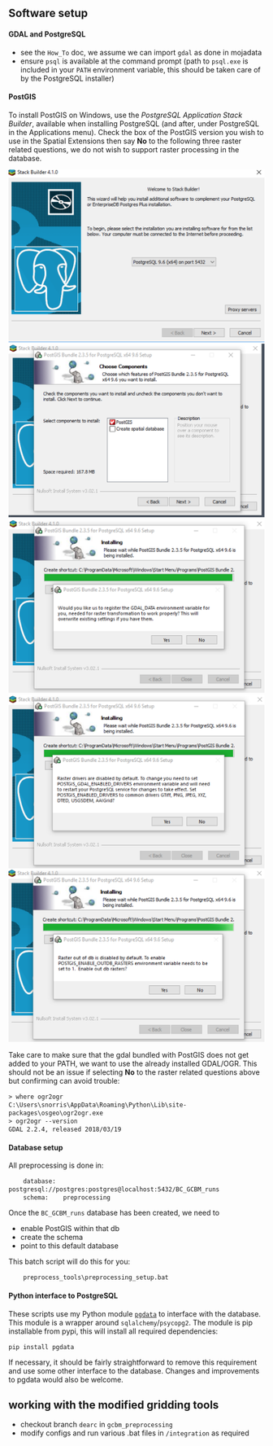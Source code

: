 ## Software setup

#### GDAL and PostgreSQL 

- see the `How_To` doc, we assume we can import `gdal` as done in mojadata
- ensure `psql` is available at the command prompt (path to `psql.exe` is included in your `PATH` environment variable, this should be taken care of by the PostgreSQL installer)

#### PostGIS

To install PostGIS on Windows, use the *PostgreSQL Application Stack Builder*, available when installing PostgreSQL (and after, under PostgreSQL in the Applications menu). Check the box of the PostGIS version you wish to use in the Spatial Extensions then say **No** to the following three raster related questions, we do not wish to support raster processing in the database.

![01](img/01_stackbuilder.png)
![02](img/02_postgis.png)
![03](img/03_gdal_data.png)
![04](img/04_gdal_enabled_drivers.png)
![05](img/05_raster_out_of_db.png)

Take care to make sure that the gdal bundled with PostGIS does not get added to your PATH, we want to use the already installed GDAL/OGR. This should not be an issue if selecting **No** to the raster related questions above but confirming can avoid trouble:

    > where ogr2ogr
    C:\Users\snorris\AppData\Roaming\Python\Lib\site-packages\osgeo\ogr2ogr.exe
    > ogr2ogr --version
    GDAL 2.2.4, released 2018/03/19
    

#### Database setup

All preprocessing is done in:
        
        database:  postgresql://postgres:postgres@localhost:5432/BC_GCBM_runs
        schema:    preprocessing

Once the `BC_GCBM_runs` database has been created, we need to

- enable PostGIS within that db 
- create the schema 
- point to this default database

This batch script will do this for you:

        preprocess_tools\preprocessing_setup.bat


#### Python interface to PostgreSQL

These scripts use my Python module [`pgdata`](https://github.com/smnorris/pgdata) to interface with the database. This module is a wrapper around `sqlalchemy`/`psycopg2`. The module is pip installable from pypi, this will install all required dependencies:

```
pip install pgdata
```

If necessary, it should be fairly straightforward to remove this requirement and use some other interface to the database. Changes and improvements to pgdata would also be welcome.

## working with the modified gridding tools

- checkout branch `dearc` in `gcbm_preprocessing`
- modify configs and run various .bat files in `/integration` as required

